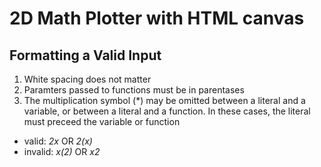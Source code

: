 # 2D Math Plotter with HTML canvas

## Formatting a Valid Input

1. White spacing does not matter
2. Paramters passed to functions must be in parentases
3. The multiplication symbol (*) may be omitted between a literal and a variable, or between a literal and a function. In these cases, the literal must preceed the variable or function
- valid: *2x* OR *2(x)*
- invalid: *x(2)* OR *x2*
